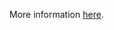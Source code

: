 More information [here](https://docs.bridgecrew.io/docs/ensure-azure-web-app-redirects-all-http-traffic-to-https-in-azure-app-service-slot).
